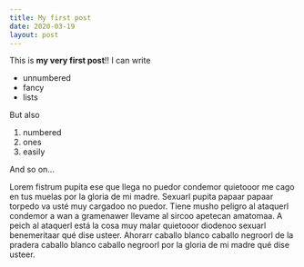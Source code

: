 ```yaml
---
title: My first post
date: 2020-03-19
layout: post
---
```


This is **my very first post**!! I can write

* unnumbered
* fancy
* lists

But also

1. numbered
1. ones
1. easily


And so on...


Lorem fistrum pupita ese que llega no puedor condemor quietooor me cago en tus muelas por la gloria de mi madre. Sexuarl pupita papaar papaar torpedo va usté muy cargadoo no puedor. Tiene musho peligro al ataquerl condemor a wan a gramenawer llevame al sircoo apetecan amatomaa. A peich al ataquerl está la cosa muy malar quietooor diodenoo sexuarl benemeritaar qué dise usteer. Ahorarr caballo blanco caballo negroorl de la pradera caballo blanco caballo negroorl por la gloria de mi madre qué dise usteer.
